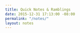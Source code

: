 ```yaml
---
title: Quick Notes & Ramblings
date: 2015-12-31 17:13:00 -08:00
permalink: "/notes/"
layout: notes
---
```


